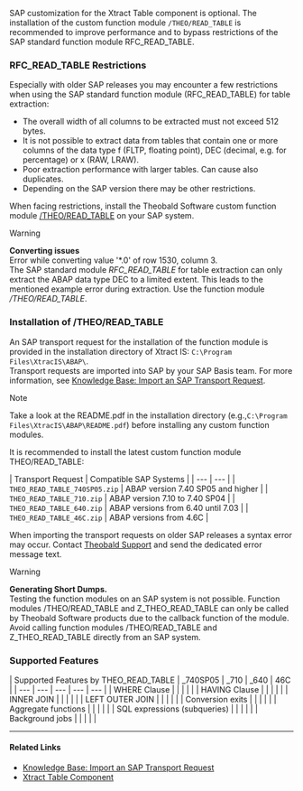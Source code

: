 SAP customization for the Xtract Table component is optional. The installation of the custom function module `/THEO/READ_TABLE` is recommended to improve performance and to bypass restrictions of the SAP standard function module RFC_READ_TABLE.

### RFC_READ_TABLE Restrictions

Especially with older SAP releases you may encounter a few restrictions when using the SAP standard function module (RFC_READ_TABLE) for table extraction:

- The overall width of all columns to be extracted must not exceed 512 bytes.
- It is not possible to extract data from tables that contain one or more columns of the data type f (FLTP, floating point), DEC (decimal, e.g. for percentage) or x (RAW, LRAW).
- Poor extraction performance with larger tables. Can cause also duplicates.
- Depending on the SAP version there may be other restrictions.

When facing restrictions, install the Theobald Software custom function module [/THEO/READ_TABLE](./#installation-of-theoread_table) on your SAP system.

Warning

**Converting issues**\
Error while converting value '\*.0' of row 1530, column 3.\
The SAP standard module *RFC_READ_TABLE* for table extraction can only extract the ABAP data type DEC to a limited extent. This leads to the mentioned example error during extraction. Use the function module */THEO/READ_TABLE*.

### Installation of /THEO/READ_TABLE

An SAP transport request for the installation of the function module is provided in the installation directory of Xtract IS: `C:\Program Files\XtracIS\ABAP\`.\
Transport requests are imported into SAP by your SAP Basis team. For more information, see [Knowledge Base: Import an SAP Transport Request](/xtract-is/knowledge-base/import-an-sap-transport-request/).

Note

Take a look at the README.pdf in the installation directory (e.g.,`C:\Program Files\XtracIS\ABAP\README.pdf`) before installing any custom function modules.

It is recommended to install the latest custom function module THEO/READ_TABLE:

| Transport Request | Compatible SAP Systems | | --- | --- | | `THEO_READ_TABLE_740SP05.zip` | ABAP version 7.40 SP05 and higher | | `THEO_READ_TABLE_710.zip` | ABAP version 7.10 to 7.40 SP04 | | `THEO_READ_TABLE_640.zip` | ABAP versions from 6.40 until 7.03 | | `THEO_READ_TABLE_46C.zip` | ABAP versions from 4.6C |

When importing the transport requests on older SAP releases a syntax error may occur. Contact [Theobald Support](https://support.theobald-software.com) and send the dedicated error message text.

Warning

**Generating Short Dumps.**\
Testing the function modules on an SAP system is not possible. Function modules /THEO/READ_TABLE and Z_THEO_READ_TABLE can only be called by Theobald Software products due to the callback function of the module. Avoid calling function modules /THEO/READ_TABLE and Z_THEO_READ_TABLE directly from an SAP system.

### Supported Features

| Supported Features by THEO_READ_TABLE | \_740SP05 | \_710 | \_640 | 46C | | --- | --- | --- | --- | --- | | WHERE Clause | | | | | | HAVING Clause | | | | | | INNER JOIN | | | | | | LEFT OUTER JOIN | | | | | | Conversion exits | | | | | | Aggregate functions | | | | | | SQL expressions (subqueries) | | | | | | Background jobs | | | | |

______________________________________________________________________

#### Related Links

- [Knowledge Base: Import an SAP Transport Request](/xtract-is/knowledge-base/import-an-sap-transport-request/)
- [Xtract Table Component](../../table/)
